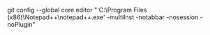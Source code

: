 git config --global core.editor "'C:\Program Files \(x86\)\Notepad++\notepad++.exe' -multiInst -notabbar -nosession -noPlugin"

